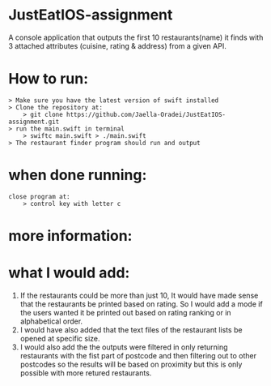 # JustEatIOS-assignment
A console application that outputs the first 10 restaurants(name) it finds with 3 attached attributes (cuisine, rating &amp; address) from a given API.

# How to run:
    > Make sure you have the latest version of swift installed 
    > Clone the repository at: 
        > git clone https://github.com/Jaella-Oradei/JustEatIOS-assignment.git
    > run the main.swift in terminal
        > swiftc main.swift > ./main.swift
    > The restaurant finder program should run and output
    
    
# when done running:
    close program at: 
        > control key with letter c
        
# more information: 


# what I would add:
1. If the restaurants could be more than just 10, It would have made sense that the restaurants be printed based on rating. So I would add a mode if the users wanted it be printed out based on rating ranking or in alphabetical order.
2. I would have also added that the text files of the restaurant lists be opened at specific size. 
3. I would also add the the outputs were filtered in only returning restaurants with the fist part of postcode and then filtering out to other postcodes so the results will be based on proximity but this is only possible with more retured restaurants.




